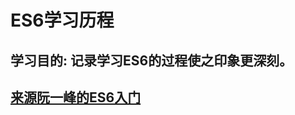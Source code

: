 # ES6学习历程

## 学习目的: 记录学习ES6的过程使之印象更深刻。
## [来源阮一峰的ES6入门](http://es6.ruanyifeng.com/#docs/let "原文链接")
  